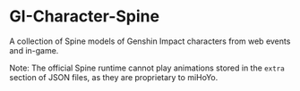 # GI-Character-Spine

A collection of Spine models of Genshin Impact characters from web events and in-game.

Note: The official Spine runtime cannot play animations stored in the `extra` section of JSON files, as they are proprietary to miHoYo.